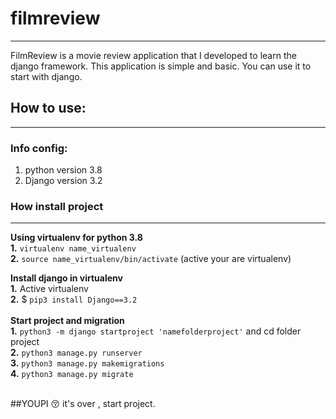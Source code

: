 # filmreview

----------------------------------------------------------------------------------------------------------------------------------------------------


FilmReview is a movie review application that I developed to learn the django framework. This application is simple and basic.
You can use it to start with django.

## How to use:

-----------------------------------------------------------------------------------------------------------------------------------------------

### Info config:
1. python version 3.8
2. Django version 3.2

### How install project
----------------------------------------------------------------------------------------------------------------------------------------------

 **Using virtualenv for python 3.8** <br>
 **1.** `virtualenv name_virtualenv` <br>
 **2.** `source name_virtualenv/bin/activate` (active your are virtualenv) <br>
 
 **Install django in virtualenv** <br>
 **1.** Active virtualenv <br>
 **2.** $ `pip3 install Django==3.2` <br><br>
 **Start project and migration** <br>
 **1.** `python3 -m django startproject 'namefolderproject'` and cd folder project </br>
 **2.** `python3 manage.py runserver` <br>
 **3.**  `python3 manage.py makemigrations` <br>
 **4.** `python3 manage.py migrate` <br><br>
 
 ##YOUPI :kissing_closed_eyes: it's over , start project.
